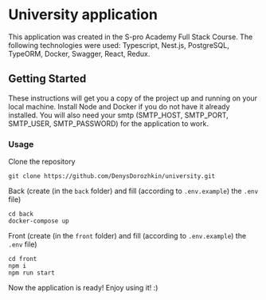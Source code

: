 # University application

This application was created in the S-pro Academy Full Stack Course.
The following technologies were used:
Typescript, Nest.js, PostgreSQL, TypeORM, Docker, Swagger, React, Redux.

## Getting Started

These instructions will get you a copy of the project up and running on your local machine.
Install Node and Docker if you do not have it already installed.
You will also need your smtp (SMTP_HOST, SMTP_PORT, SMTP_USER, SMTP_PASSWORD) for the application to work.

### Usage

Clone the repository

```
git clone https://github.com/DenysDorozhkin/university.git
```

Back
(create (in the `back` folder) and fill (according to `.env.example`) the `.env` file)

```
cd back
docker-compose up
```

Front
(create (in the `front` folder) and fill (according to `.env.example`) the `.env` file)

```
cd front
npm i
npm run start
```

Now the application is ready! Enjoy using it! :)
